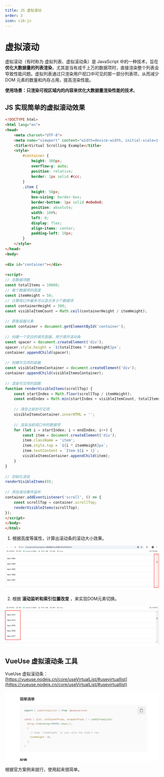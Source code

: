```yaml
---
title: JS 虚拟滚动
order: 3
icon: cib:js
---
```


# 虚拟滚动

虚拟滚动（有时称为 虚拟列表、虚拟滚动条）是 JavaScript 中的一种技术，旨在**优化大数据量的列表渲染**，尤其是当有成千上万的数据项时，直接渲染整个列表会导致性能问题。虚拟列表通过只渲染用户视口中可见的那一部分列表项，从而减少 DOM 元素的数量和内存占用，提高渲染性能。

**使用场景：只渲染可视区域内的内容来优化大数据量渲染性能的技术**。

## JS 实现简单的虚拟滚动效果

```html
<!DOCTYPE html>
<html lang="en">
<head>
    <meta charset="UTF-8">
    <meta name="viewport" content="width=device-width, initial-scale=1.0">
    <title>Virtual Scrolling Example</title>
    <style>
        #container {
            height: 300px;
            overflow-y: auto;
            position: relative;
            border: 1px solid #ccc;
        }
        .item {
            height: 50px;
            box-sizing: border-box;
            border-bottom: 1px solid #e0e0e0;
            position: absolute;
            width: 100%;
            left: 0;
            display: flex;
            align-items: center;
            padding-left: 10px;
        }
    </style>
</head>
<body>

<div id="container"></div>

<script>
// 总数据项数
const totalItems = 10000;
// 每个数据项的高度
const itemHeight = 50;
// 计算视口中最多可以显示多少个数据项
const containerHeight = 300;
const visibleItemCount = Math.ceil(containerHeight / itemHeight);

// 获取容器元素
const container = document.getElementById('container');

// 创建一个空白的填充容器，用于撑开滚动条
const spacer = document.createElement('div');
spacer.style.height = `${totalItems * itemHeight}px`;
container.appendChild(spacer);

// 创建可见项的容器
const visibleItemsContainer = document.createElement('div');
container.appendChild(visibleItemsContainer);

// 渲染可见项的函数
function renderVisibleItems(scrollTop) {
    const startIndex = Math.floor(scrollTop / itemHeight);
    const endIndex = Math.min(startIndex + visibleItemCount, totalItems);

    // 清空之前的可见项
    visibleItemsContainer.innerHTML = '';

    // 渲染当前视口中的数据项
    for (let i = startIndex; i < endIndex; i++) {
        const item = document.createElement('div');
        item.className = 'item';
        item.style.top = `${i * itemHeight}px`;
        item.textContent = `Item ${i + 1}`;
        visibleItemsContainer.appendChild(item);
    }
}

// 初始化渲染
renderVisibleItems(0);

// 添加滚动事件监听
container.addEventListener('scroll', () => {
    const scrollTop = container.scrollTop;
    renderVisibleItems(scrollTop);
});
</script>
</body>
</html>
```

1. 根据高度等属性，计算出滚动条的滚动大小效果。

![image-20240904140033136](https://raw.githubusercontent.com/xupengboo/xupengboo-picture/main/img/image-20240904140033136.png)

2. 根据 **滚动监听和索引位置改变** ，来实现DOM元素切换。

![image-20240904140326919](https://raw.githubusercontent.com/xupengboo/xupengboo-picture/main/img/image-20240904140326919.png)



## VueUse 虚拟滚动条 工具

VueUse 虚拟滚动条：[https://vueuse.nodejs.cn/core/useVirtualList/#usevirtuallist](https://vueuse.nodejs.cn/core/useVirtualList/#usevirtuallist)

![image-20240904135408561](https://raw.githubusercontent.com/xupengboo/xupengboo-picture/main/img/image-20240904135408561.png)

根据官方案例来就行，使用起来很简单。

